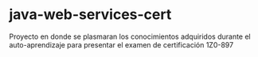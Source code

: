 # java-web-services-cert
Proyecto en donde se plasmaran los conocimientos adquiridos durante el auto-aprendizaje para presentar el examen de certificación 1Z0-897
